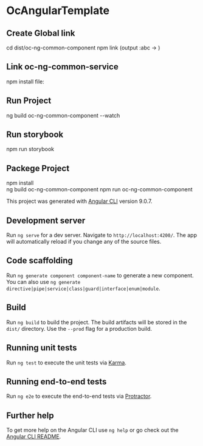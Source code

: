 # OcAngularTemplate

## Create Global link
cd dist/oc-ng-common-component
npm link
(output :abc -> <absolute path to common component project dist>)

## Link oc-ng-common-service
npm install file:<absolute path to common service project dist>

## Run Project
ng build oc-ng-common-component --watch


## Run storybook
npm run storybook 

## Packege Project
npm install  
ng build oc-ng-common-component
npm run oc-ng-common-component



This project was generated with [Angular CLI](https://github.com/angular/angular-cli) version 9.0.7.

## Development server

Run `ng serve` for a dev server. Navigate to `http://localhost:4200/`. The app will automatically reload if you change any of the source files.

## Code scaffolding

Run `ng generate component component-name` to generate a new component. You can also use `ng generate directive|pipe|service|class|guard|interface|enum|module`.

## Build

Run `ng build` to build the project. The build artifacts will be stored in the `dist/` directory. Use the `--prod` flag for a production build.

## Running unit tests

Run `ng test` to execute the unit tests via [Karma](https://karma-runner.github.io).

## Running end-to-end tests

Run `ng e2e` to execute the end-to-end tests via [Protractor](http://www.protractortest.org/).

## Further help

To get more help on the Angular CLI use `ng help` or go check out the [Angular CLI README](https://github.com/angular/angular-cli/blob/master/README.md).

